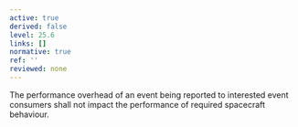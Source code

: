 ```yaml
---
active: true
derived: false
level: 25.6
links: []
normative: true
ref: ''
reviewed: none
---
```


The performance overhead of an event being reported to interested event consumers shall not impact the performance of required spacecraft behaviour.

